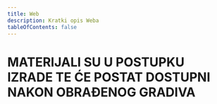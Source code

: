 ```yaml
---
title: Web
description: Kratki opis Weba
tableOfContents: false
---
```



# MATERIJALI SU U POSTUPKU IZRADE TE ĆE POSTAT DOSTUPNI NAKON OBRAĐENOG GRADIVA